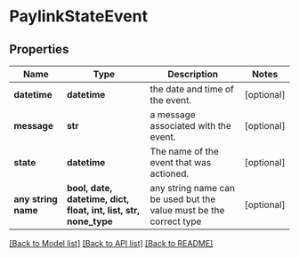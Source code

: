 # PaylinkStateEvent


## Properties
Name | Type | Description | Notes
------------ | ------------- | ------------- | -------------
**datetime** | **datetime** | the date and time of the event. | [optional] 
**message** | **str** | a message associated with the event. | [optional] 
**state** | **datetime** | The name of the event that was actioned. | [optional] 
**any string name** | **bool, date, datetime, dict, float, int, list, str, none_type** | any string name can be used but the value must be the correct type | [optional]

[[Back to Model list]](../README.md#documentation-for-models) [[Back to API list]](../README.md#documentation-for-api-endpoints) [[Back to README]](../README.md)


